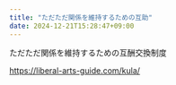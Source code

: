 ```yaml
---
title: "ただただ関係を維持するための互助"
date: 2024-12-21T15:28:47+09:00
---
```

ただただ関係を維持するための互酬交換制度

https://liberal-arts-guide.com/kula/
